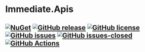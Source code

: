 # Immediate.Apis

[![NuGet](https://img.shields.io/nuget/v/Immediate.Apis.svg?style=plastic)](https://www.nuget.org/packages/Immediate.Apis/)
[![GitHub release](https://img.shields.io/github/release/viceroypenguin/Immediate.Apis.svg)](https://GitHub.com/viceroypenguin/Immediate.Apis/releases/)
[![GitHub license](https://img.shields.io/github/license/viceroypenguin/Immediate.Apis.svg)](https://github.com/viceroypenguin/Immediate.Apis/blob/master/license.txt) 
[![GitHub issues](https://img.shields.io/github/issues/viceroypenguin/Immediate.Apis.svg)](https://GitHub.com/viceroypenguin/Immediate.Apis/issues/) 
[![GitHub issues-closed](https://img.shields.io/github/issues-closed/viceroypenguin/Immediate.Apis.svg)](https://GitHub.com/viceroypenguin/Immediate.Apis/issues?q=is%3Aissue+is%3Aclosed) 
[![GitHub Actions](https://github.com/viceroypenguin/Immediate.Apis/actions/workflows/build.yml/badge.svg)](https://github.com/viceroypenguin/Immediate.Apis/actions)
---
